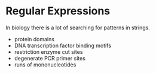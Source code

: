 # Regular Expressions

In biology there is a lot of searching for patterns in strings.

- protein domains
- DNA transcription factor binding motifs
- restriction enzyme cut sites
- degenerate PCR primer sites
- runs of mononucleotides
